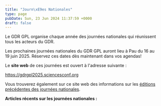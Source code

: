 ```yaml
---
title: "Journ\xE9es Nationales"
type: page
pubDate: Sun, 23 Jun 2024 11:37:59 +0000
draft: false
---
```


Le GDR GPL organise chaque année des journées nationales qui réunissent tous les acteurs du GDR.

Les prochaines journées nationales du GDR GPL auront lieu à Pau du 16 au 19 juin 2025. Réservez ces dates dès maintenant dans vos agendas!

Le **site web** de ces journées est ouvert à l'adresse suivante :

<https://gdrgpl2025.sciencesconf.org>

Vous trouverez également sur ce site web des informations sur les [éditions précédentes des journées nationales](https://gdr-gpl-2013-2024.imag.fr/JourneesNationales/EditionsPrecedentes.html).

**Articles récents sur les journées nationales :**
